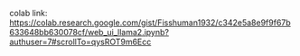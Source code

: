 colab link: https://colab.research.google.com/gist/Fisshuman1932/c342e5a8e9f9f67b633648bb630078cf/web_ui_llama2.ipynb?authuser=7#scrollTo=qysROT9m6Ecc
